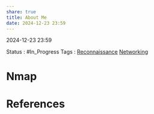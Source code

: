 ```yaml
---
share: true
title: About Me
date: 2024-12-23 23:59
---
```



2024-12-23 23:59

Status : #In_Progress
Tags : [Reconnaissance](Reconnaissance.md) [Networking](Networking.md)

# Nmap









# References



